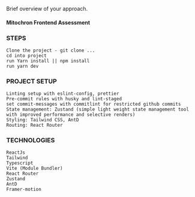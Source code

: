 Brief overview of your approach.

#### Mitochron Frontend Assessment

### STEPS

```
Clone the project - git clone ...
cd into project
run Yarn install || npm install
run yarn dev
```

### PROJECT SETUP

```
Linting setup with eslint-config, prettier
Pre-commit rules with husky and lint-staged
set commit-messages with commitlint for restricted github commits
State management: Zustand (simple light weight state management tool with improved performance and selective renders)
Styling: Tailwind CSS, AntD
Routing: React Router
```

### TECHNOLOGIES

```
ReactJs
Tailwind
Typescript
Vite (Module Bundler)
React Router
Zustand
AntD
Framer-motion
```
